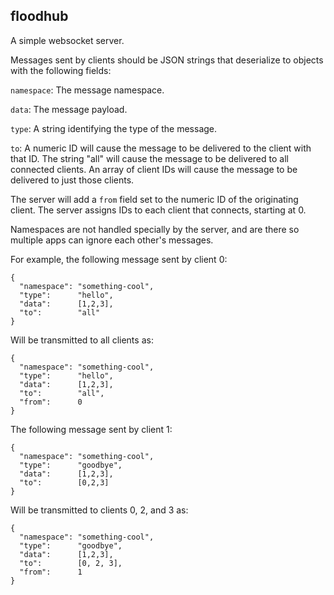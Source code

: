 floodhub
--------

A simple websocket server.

Messages sent by clients should be JSON strings that deserialize to objects with the following fields:

`namespace`: The message namespace.

`data`:      The message payload.

`type`:      A string identifying the type of the message.

`to`:        A numeric ID will cause the message to be delivered
             to the client with that ID. The string "all" will
             cause the message to be delivered to all connected
             clients. An array of client IDs will cause the message
             to be delivered to just those clients.

The server will add a `from` field set to the numeric ID of the
originating client. The server assigns IDs to each client that
connects, starting at 0.

Namespaces are not handled specially by the server, and are
there so multiple apps can ignore each other's messages.

For example, the following message sent by client 0:
```
{
  "namespace": "something-cool",
  "type":      "hello",
  "data":      [1,2,3],
  "to":        "all"
}
```

Will be transmitted to all clients as:
```
{
  "namespace": "something-cool",
  "type":      "hello",
  "data":      [1,2,3],
  "to":        "all",
  "from":      0
}
```

The following message sent by client 1:
```
{
  "namespace": "something-cool",
  "type":      "goodbye",
  "data":      [1,2,3],
  "to":        [0,2,3]
}
```

Will be transmitted to clients 0, 2, and 3 as:
```
{
  "namespace": "something-cool",
  "type":      "goodbye",
  "data":      [1,2,3],
  "to":        [0, 2, 3],
  "from":      1
}
```
